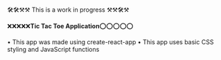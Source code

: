 <!-- @format -->

🛠🛠⚒⚒ This is a work in progress ⚒⚒🛠⚒

❌❌❌❌❌**Tic Tac Toe Application**⭕⭕⭕⭕⭕

• This app was made using create-react-app
• This app uses basic CSS styling and JavaScript functions
